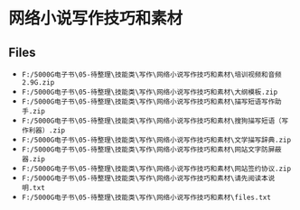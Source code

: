 # 网络小说写作技巧和素材

## Files

- `F:/5000G电子书\05-待整理\技能类\写作\网络小说写作技巧和素材\培训视频和音频2.9G.zip`
- `F:/5000G电子书\05-待整理\技能类\写作\网络小说写作技巧和素材\大纲模板.zip`
- `F:/5000G电子书\05-待整理\技能类\写作\网络小说写作技巧和素材\描写短语写作助手.zip`
- `F:/5000G电子书\05-待整理\技能类\写作\网络小说写作技巧和素材\搜狗描写短语（写作利器）.zip`
- `F:/5000G电子书\05-待整理\技能类\写作\网络小说写作技巧和素材\文学描写辞典.zip`
- `F:/5000G电子书\05-待整理\技能类\写作\网络小说写作技巧和素材\网站文字防屏蔽器.zip`
- `F:/5000G电子书\05-待整理\技能类\写作\网络小说写作技巧和素材\网站签约协议.zip`
- `F:/5000G电子书\05-待整理\技能类\写作\网络小说写作技巧和素材\请先阅读本说明.txt`
- `F:/5000G电子书\05-待整理\技能类\写作\网络小说写作技巧和素材\files.txt`
